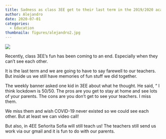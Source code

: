 ```yaml
---
title: Sadness as class 3EE get to their last term in the 2019/2020 academic year
author: Alejandro
date: 2020-07-01
categories:
  - Education
thumbnaila: figures/alejandro2.jpg
---
```


![](https://raw.githubusercontent.com/europa-ee/news/master/static/figures/alejandro2.jpg)

Recently, class 3EE’s fun has been coming to an end. Especially when they can’t see each other.

It is the last term and we are going to have to say farewell to our teachers. But inside us we still have memories of fun stuff we did together.

The weekly banner asked one kid in 3EE about what he thought. He said, “ I think lockdown is 50/50. The pros are you get to stay at home and see lots of your parents. The cons are you don’t get to see your teachers. I miss them.

We miss them and wish COVID-19 never existed so we could see each other. But at least we can video call!

But also, in 4EE Señorita Sofia will still teach us! The teachers still send us work via our gmail and it is fun to do with our parents.

<br>
<br>

